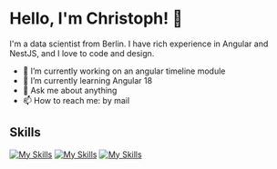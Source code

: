 # Hello, I'm Christoph! 👋

I'm a data scientist from Berlin. I have rich experience in Angular and NestJS, and I love to code and design.

- 🔭 I’m currently working on an angular timeline module
- 🌱 I’m currently learning Angular 18
- 💬 Ask me about anything
- 📫 How to reach me: by mail

## Skills
[![My Skills](https://skillicons.dev/icons?i=ts,js,html,css,angular,nodejs,nestjs)](https://skillicons.dev)
[![My Skills](https://skillicons.dev/icons?i=git,docker,npm,nginx,discord)](https://skillicons.dev)
[![My Skills](https://skillicons.dev/icons?i=postman)](https://skillicons.dev)
